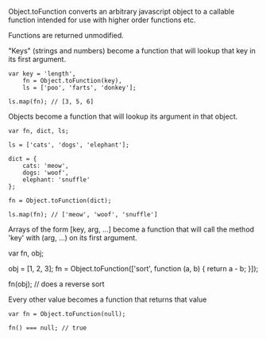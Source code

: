 Object.toFunction converts an arbitrary javascript object to a callable function
intended for use with higher order functions etc.

Functions are returned unmodified.

"Keys" (strings and numbers) become a function that will lookup that key 
in its first argument.
    
    var key = 'length',
        fn = Object.toFunction(key),
        ls = ['poo', 'farts', 'donkey'];

    ls.map(fn); // [3, 5, 6]

Objects become a function that will lookup its argument in that object.

    var fn, dict, ls;

    ls = ['cats', 'dogs', 'elephant'];

    dict = {
        cats: 'meow',
        dogs: 'woof',
        elephant: 'snuffle'
    };

    fn = Object.toFunction(dict);

    ls.map(fn); // ['meow', 'woof', 'snuffle']
    

Arrays of the form [key, arg, ...] become a function that will call the 
method 'key' with (arg, ...) on its first argument.

   var fn, obj;

   obj = [1, 2, 3];
   fn = Object.toFunction(['sort', function (a, b) {
       return a - b; 
   }]); 

   fn(obj); // does a reverse sort

Every other value becomes a function that returns that value 

    var fn = Object.toFunction(null);

    fn() === null; // true
